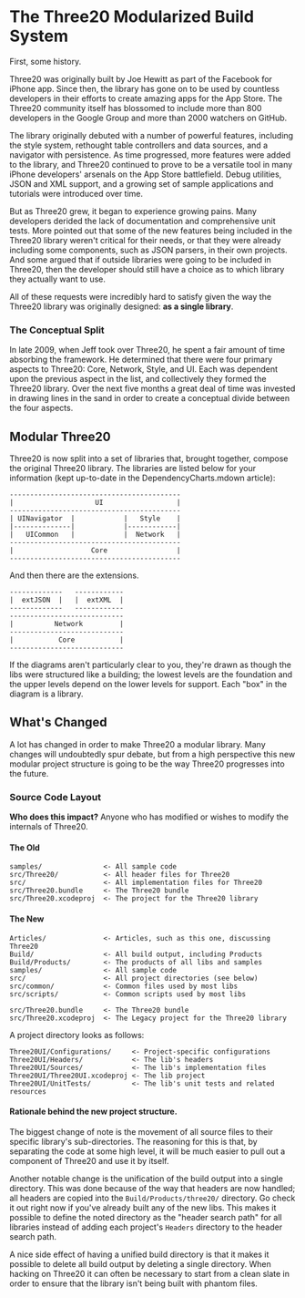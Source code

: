 The Three20 Modularized Build System
====================================

First, some history.

Three20 was originally built by Joe Hewitt as part of the Facebook for iPhone app. Since
then, the library has gone on to be used by countless developers in their efforts to
create amazing apps for the App Store. The Three20 community itself has blossomed to
include more than 800 developers in the Google Group and more than 2000 watchers on GitHub.

The library originally debuted with a number of powerful features, including the style system,
rethought table controllers and data sources, and a navigator with persistence. As time
progressed, more features were added to the library, and Three20 continued to prove to be a
versatile tool in many iPhone developers' arsenals on the App Store battlefield. Debug
utilities, JSON and XML support, and a growing set of sample applications and tutorials
were introduced over time.

But as Three20 grew, it began to experience growing pains. Many developers derided the
lack of documentation and comprehensive unit tests. More pointed out that some of the new
features being included in the Three20 library weren't critical for their needs, or
that they were already including some components, such as JSON parsers, in their own
projects. And some argued that if outside libraries were going to be included in Three20,
then the developer should still have a choice as to which library they actually want to use.

All of these requests were incredibly hard to satisfy given the way the Three20 library was
originally designed: **as a single library**.

### The Conceptual Split

In late 2009, when Jeff took over Three20, he spent a fair amount of time absorbing the
framework. He determined that there were four primary aspects to Three20: Core, Network,
Style, and UI. Each was dependent upon the previous aspect in the list, and collectively they
formed the Three20 library. Over the next five months a great deal of time was invested in
drawing lines in the sand in order to create a conceptual divide between the four aspects.  
  
  
  
  
  

Modular Three20
---------------

Three20 is now split into a set of libraries that, brought together, compose the original
Three20 library. The libraries are listed below for your information (kept up-to-date in the
DependencyCharts.mdown article):

    ------------------------------------------
    |                    UI                  |
    ------------------------------------------
    | UINavigator  |            |   Style    |
    |--------------|            |------------|
    |   UICommon   |            |  Network   |
    ------------------------------------------
    |                   Core                 |
    ------------------------------------------

And then there are the extensions.

    -------------   ------------
    |  extJSON  |   |  extXML  |
    -------------   ------------
    ----------------------------
    |          Network         |
    ----------------------------
    |           Core           |
    ----------------------------

If the diagrams aren't particularly clear to you, they're drawn as though the libs
were structured like a building; the lowest levels are the foundation and
the upper levels depend on the lower levels for support. Each "box" in the diagram
is a library.


What's Changed
--------------

A lot has changed in order to make Three20 a modular library. Many changes will
undoubtedly spur debate, but from a high perspective this new modular project structure
is going to be the way Three20 progresses into the future.


### Source Code Layout

**Who does this impact?** Anyone who has modified or wishes to modify the internals
of Three20.

#### The Old

    samples/               <- All sample code
    src/Three20/           <- All header files for Three20
    src/                   <- All implementation files for Three20
    src/Three20.bundle     <- The Three20 bundle
    src/Three20.xcodeproj  <- The project for the Three20 library

#### The New

    Articles/              <- Articles, such as this one, discussing Three20
    Build/                 <- All build output, including Products
    Build/Products/        <- The products of all libs and samples
    samples/               <- All sample code
    src/                   <- All project directories (see below)
    src/common/            <- Common files used by most libs
    src/scripts/           <- Common scripts used by most libs
    
    src/Three20.bundle     <- The Three20 bundle
    src/Three20.xcodeproj  <- The Legacy project for the Three20 library

A project directory looks as follows:

    Three20UI/Configurations/     <- Project-specific configurations
    Three20UI/Headers/            <- The lib's headers
    Three20UI/Sources/            <- The lib's implementation files
    Three20UI/Three20UI.xcodeproj <- The lib project
    Three20UI/UnitTests/          <- The lib's unit tests and related resources

#### Rationale behind the new project structure.

The biggest change of note is the movement of all source files to their specific
library's sub-directories. The reasoning for this is that, by separating the code
at some high level, it will be much easier to pull out a component of Three20 and
use it by itself.

Another notable change is the unification of the build output into a single
directory. This was done because of the way that headers are now handled;
all headers are copied into the `Build/Products/three20/` directory. Go check it out right now
if you've already built any of the new libs. This makes it possible to define the
noted directory as the "header search path" for all libraries instead of adding
each project's `Headers` directory to the header search path.

A nice side effect of having a unified build directory is that it makes it possible
to delete all build output by deleting a single directory. When hacking on
Three20 it can often be necessary to start from a clean slate in order to ensure
that the library isn't being built with phantom files.

